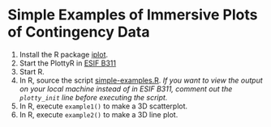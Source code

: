 Simple Examples of Immersive Plots of Contingency Data
======================================================


1.  Install the R package [iplot](https://github.nrel.gov/InsightCenter/iplot/blob/master/README.md).
2.  Start the PlottyR in [ESIF B311](https://tickets.hpc.nrel.gov/collab/display/HPCWIKI/Plotting+Data+in+Virtual+Reality)
3.  Start R.
4.  In R, source the script [simple-examples.R](simple-examples.R).  *If you want to view the output on your local machine instead of in ESIF B311, comment out the `plotty_init` line before executing the script.*
5.  In R, execute `example1()` to make a 3D scatterplot.
6.  In R, execute `example2()` to make a 3D line plot.
